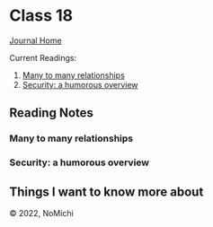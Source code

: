 # Class 18

[Journal Home](README.md)

Current Readings:

1. [Many to many relationships](https://www.baeldung.com/hibernate-many-to-many)
2. [Security: a humorous overview](https://scholar.harvard.edu/files/mickens/files/thisworldofours.pdf)

## Reading Notes

### Many to many relationships

### Security: a humorous overview

## Things I want to know more about

&copy; 2022, NoMichi
